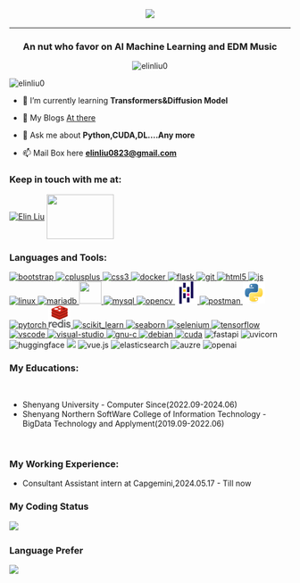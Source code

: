 <div align="center"><img src="https://readme-typing-svg.demolab.com/?font=Fira+Code&pause=1000&width=435&lines=sprintf(%22Hi%20there:is%20Elin%22);&center=true&size=27"></div>
<hr height="5">
<h3 align="center">An nut who favor on AI Machine Learning and EDM Music</h3>
<p align="center"> <img src="https://komarev.com/ghpvc/?username=elinliu0&label=Profile%20views&color=0e75b6&style=flat" alt="elinliu0" /> </p>

<p align="left"> <img src="https://github-profile-trophy.vercel.app/?username=elinliu0&theme=gruvbox&no-bg=true&hide_border=true" alt="elinliu0" /></a> </p>

- 🌱 I’m currently learning **Transformers&Diffusion Model**

- 📝 My Blogs [At there](https://blog.csdn.net/Deaohst)

- 💬 Ask me about **Python,CUDA,DL....Any more**

- 📫 Mail Box here **elinliu0823@gmail.com**

<h3 align="left">Keep in touch with me at:</h3>
<p align="left">
<a href="https://www.linkedin.com/in/elin-liu-a8968522a/" target="blank"><img align="center" src="https://www.svgrepo.com/show/452047/linkedin-1.svg" alt="Elin Liu" height="30" width="40" /></a>
  <a href="https://space.bilibili.com/107674435"><img align="center" src="https://s1.hdslb.com/bfs/static/jinkela/space/asserts/icon-auth.png" width="120" height="80" ></a>

</p>


<h3 align="left">Languages and Tools:</h3>
<p align="left"> 
<a href="https://getbootstrap.com" target="_blank" rel="noreferrer"> <img src="https://www.svgrepo.com/show/353498/bootstrap.svg" alt="bootstrap" width="40" height="40"/> </a> 
<a href="https://learn.microsoft.com/en-us/dotnet/csharp/" target="_blank" rel="noreferrer"> <img src="https://www.svgrepo.com/show/452184/csharp.svg" alt="cplusplus" width="40" height="40"/> </a> 
<a href="https://www.w3schools.com/css/" target="_blank" rel="noreferrer"> <img src="https://www.svgrepo.com/show/508795/css3-02.svg" alt="css3" width="40" height="40"/> </a> 
<a href="https://www.docker.com/" target="_blank" rel="noreferrer"> <img src="https://www.svgrepo.com/show/452192/docker.svg" alt="docker" width="40" height="40"/> </a> 
<a href="https://flask.palletsprojects.com/" target="_blank" rel="noreferrer"> <img src="https://www.vectorlogo.zone/logos/pocoo_flask/pocoo_flask-icon.svg" alt="flask" width="40" height="40"/> </a> 
<a href="https://git-scm.com/" target="_blank" rel="noreferrer"> <img src="https://www.vectorlogo.zone/logos/git-scm/git-scm-icon.svg" alt="git" width="40" height="40"/> </a> 
<a href="https://www.w3.org/html/" target="_blank" rel="noreferrer"> <img src="https://www.svgrepo.com/show/452228/html-5.svg" alt="html5" width="40" height="40"/> <a href="https://www.w3schools.com/js/" target="_blank" rel="noreferrer"> <img src="https://www.svgrepo.com/show/452045/js.svg" alt="js" width="40" height="40"/> </a> <a href="https://ubuntu.com/" target="_blank" rel="noreferrer"> <img src="https://www.svgrepo.com/download/452122/ubuntu.svg" alt="linux" width="40" height="40"/> </a> <a href="https://mariadb.org/" target="_blank" rel="noreferrer"> <img src="https://www.vectorlogo.zone/logos/mariadb/mariadb-icon.svg" alt="mariadb" width="40" height="40"/> </a> <a href="https://www.mongodb.com/" target="_blank" rel="noreferrer"> <img src="https://www.svgrepo.com/download/373845/mongo.svg alt="mongodb" width="40" height="40"/> </a> <a href="https://www.mysql.com/" target="_blank" rel="noreferrer"> <img src="https://www.svgrepo.com/download/355133/mysql.svg" alt="mysql" width="40" height="40"/> </a> <a href="https://opencv.org/" target="_blank" rel="noreferrer"> <img src="https://www.vectorlogo.zone/logos/opencv/opencv-icon.svg" alt="opencv" width="40" height="40"/> </a> <a href="https://pandas.pydata.org/" target="_blank" rel="noreferrer"> <img src="https://raw.githubusercontent.com/devicons/devicon/2ae2a900d2f041da66e950e4d48052658d850630/icons/pandas/pandas-original.svg" alt="pandas" width="40" height="40"/> </a> <a href="https://postman.com" target="_blank" rel="noreferrer"> <img src="https://www.vectorlogo.zone/logos/getpostman/getpostman-icon.svg" alt="postman" width="40" height="40"/> </a> <a href="https://www.python.org" target="_blank" rel="noreferrer"> <img src="https://raw.githubusercontent.com/devicons/devicon/master/icons/python/python-original.svg" alt="python" width="40" height="40"/> </a> <a href="https://pytorch.org/" target="_blank" rel="noreferrer"> <img src="https://www.vectorlogo.zone/logos/pytorch/pytorch-icon.svg" alt="pytorch" width="40" height="40"/> </a> <a href="https://redis.io" target="_blank" rel="noreferrer"> <img src="https://raw.githubusercontent.com/devicons/devicon/master/icons/redis/redis-original-wordmark.svg" alt="redis" width="40" height="40"/> </a> <a href="https://scikit-learn.org/" target="_blank" rel="noreferrer"> <img src="https://upload.wikimedia.org/wikipedia/commons/0/05/Scikit_learn_logo_small.svg" alt="scikit_learn" width="40" height="40"/> </a> <a href="https://seaborn.pydata.org/" target="_blank" rel="noreferrer"> <img src="https://seaborn.pydata.org/_images/logo-mark-lightbg.svg" alt="seaborn" width="40" height="40"/> </a> <a href="https://www.selenium.dev" target="_blank" rel="noreferrer"> <img src="https://raw.githubusercontent.com/detain/svg-logos/780f25886640cef088af994181646db2f6b1a3f8/svg/selenium-logo.svg" alt="selenium" width="40" height="40"/> </a> <a href="https://www.tensorflow.org" target="_blank" rel="noreferrer"> <img src="https://www.vectorlogo.zone/logos/tensorflow/tensorflow-icon.svg" alt="tensorflow" width="40" height="40"/> </a> <a href="https://code.visualstudio.com/"> <img src="https://images-eds-ssl.xboxlive.com/image?url=Q_rwcVSTCIytJ0KOzcjWTYtI_MIrVq4WfN7M.qN7gV3ayNiQeJK6Uxg366DH3bnRmVWMFBWWyXonVyp6x0RYE1elb_jkQQQH7FwsNBBqQO4iFrOIwXtaGkMjmrISfBfgMsCEGwIBPArmzCSVWYx1zA--&format=source" target="_blank" rel="noreferrer" width="40" height="40" alt="vscode"> </a> <a href="https://visualstudio.microsoft.com/zh-hans/"> <img src="https://upload.wikimedia.org/wikipedia/commons/thumb/2/2c/Visual_Studio_Icon_2022.svg/1200px-Visual_Studio_Icon_2022.svg.png" alt="visual-studio" width="40" height="40"/> </a> <a href="#" > <img src="https://upload.wikimedia.org/wikipedia/commons/1/19/C_Logo.png" alt="gnu-c" width="40" height="40"> </a> <a href="https://www.debian.org/"> <img src="https://www.debian.org/Pics/openlogo-50.png" alt="debian" width="40" height="40"> </a> <a href="https://developer.nvidia.com/cuda-toolkit"><img src="https://www.svgrepo.com/show/373541/cuda.svg" alt="cuda" width="40" height="40"></a> <a src="https://fastapi.tiangolo.com/"> <img src="https://www.svgrepo.com/show/330413/fastapi.svg" alt="fastapi" width="40" height="40"> </a> <a src="https://www.uvicorn.org/"> <img src="https://www.uvicorn.org/uvicorn.png" width="40" height="40" alt="uvicorn"> </a> <a src="https://huggingface.co/"> <img src="https://huggingface.co/front/assets/huggingface_logo-noborder.svg" width="40" height="40" alt="huggingface"> </a> <a src="https://www.langchain.com/"><img src="https://avatars.githubusercontent.com/u/126733545?s=48&v=4"></a> <a src="https://v2.cn.vuejs.org/"> <img src="https://www.svgrepo.com/show/452130/vue.svg" width="40" height="40" alt="vue.js"> </a> 
<a src="https://www.elastic.co/"><img src="https://www.svgrepo.com/download/303574/elasticsearch-logo.svg" width="40" height="40" alt="elasticsearch"></a>
<a src="https://portal.azure.com"><img src="https://www.svgrepo.com/download/331302/azure-v2.svg" width="40" height="40" alt="auzre"></a>
<a src="https://chat.openai.com"><img src="https://www.svgrepo.com/download/306500/openai.svg" width="40" height="40" alt="openai"></a>
</p>
<h3 align="left">My Educations:</h3>
<br>

- Shenyang University - Computer Since(2022.09-2024.06)
- Shenyang Northern SoftWare College of Information Technology - BigData Technology and Applyment(2019.09-2022.06)

<br>

<h3 align="left">My Working Experience:</h3>

- Consultant Assistant intern at Capgemini,2024.05.17 - Till now</p>
  
<h3>My Coding Status</h3>
<img src="https://wakatime.com/share/@Elin/10f76561-193e-4a61-a3bd-0920cf77784f.svg"></img>

<h3>Language Prefer</h3>
<img src="https://wakatime.com/share/@Elin/e5d1fb48-d1fd-4fbe-8197-6e2c2bc31d91.svg"></img>
